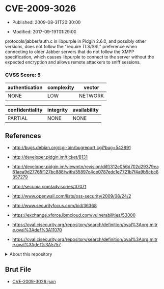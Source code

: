 # CVE-2009-3026

- Published: 2009-08-31T20:30:00

- Modified: 2017-09-19T01:29:00

protocols/jabber/auth.c in libpurple in Pidgin 2.6.0, and possibly other versions, does not follow the "require TLS/SSL" preference when connecting to older Jabber servers that do not follow the XMPP specification, which causes libpurple to connect to the server without the expected encryption and allows remote attackers to sniff sessions.

### CVSS Score: **5**

| authentication | complexity | vector |
| --- | --- | --- |
| NONE | LOW | NETWORK |

| confidentiality | integrity | availability |
| --- | --- | --- |
| PARTIAL | NONE | NONE |

## References

* http://bugs.debian.org/cgi-bin/bugreport.cgi?bug=542891

* http://developer.pidgin.im/ticket/8131

* http://developer.pidgin.im/viewmtn/revision/diff/312e056d702d29379ea61aea9d27765f127bc888/with/55897c4ce0787edc1e7721b7f4a9b5cbc8357279

* http://secunia.com/advisories/37071

* http://www.openwall.com/lists/oss-security/2009/08/24/2

* http://www.securityfocus.com/bid/36368

* https://exchange.xforce.ibmcloud.com/vulnerabilities/53000

* https://oval.cisecurity.org/repository/search/definition/oval%3Aorg.mitre.oval%3Adef%3A11070

* https://oval.cisecurity.org/repository/search/definition/oval%3Aorg.mitre.oval%3Adef%3A5757

<details>
<summary>About this repository</summary> 

  This repository is part of the project [Live Hack CVE](https://github.com/Live-Hack-CVE). Main website can be found [www.live-hack.org](https://www.live-hack.org) 
  
  Made by [Sn0wAlice](https://github.com/Sn0wAlice) for the people that care about security and need to have a feed of the latest CVEs. Hope you enjoy it, don't forget to star the repo and follow me on [Twitter](https://twitter.com/Sn0wAlice) and [Github](https://github.com/Sn0wAlice). And that is my [personnal website](https://www.alice-snow.me/)

  - [Home Page](https://github.com/Live-Hack-CVE)
  - [Framework](https://github.com/Live-Hack-CVE/cve-framework)
  - [CVE database](https://github.com/Live-Hack-CVE/full_database)
  - [Changelog](https://github.com/Live-Hack-CVE/Changelog)
</details>

## Brut File

* [CVE-2009-3026.json](https://raw.githubusercontent.com/Live-Hack-CVE/full_database/main/cves/2009/CVE-2009-3026.json)

